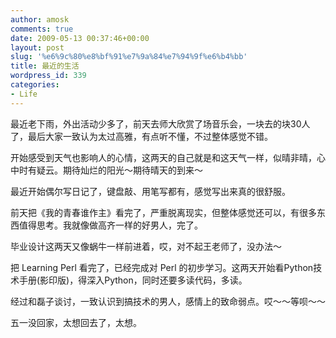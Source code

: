 ```yaml
---
author: amosk
comments: true
date: 2009-05-13 00:37:46+00:00
layout: post
slug: '%e6%9c%80%e8%bf%91%e7%9a%84%e7%94%9f%e6%b4%bb'
title: 最近的生活
wordpress_id: 339
categories:
- Life
---
```


最近老下雨，外出活动少多了，前天去师大欣赏了场音乐会，一块去的块30人了，最后大家一致认为太过高雅，有点听不懂，不过整体感觉不错。

开始感受到天气也影响人的心情，这两天的自己就是和这天气一样，似晴非晴，心中时有疑云。期待灿烂的阳光～期待晴天的到来～

最近开始偶尔写日记了，键盘敲、用笔写都有，感觉写出来真的很舒服。

前天把《我的青春谁作主》看完了，严重脱离现实，但整体感觉还可以，有很多东西值得思考。我就像做高齐一样的好男人，完了。

毕业设计这两天又像蜗牛一样前进着，哎，对不起王老师了，没办法～

把 Learning Perl 看完了，已经完成对 Perl 的初步学习。这两天开始看Python技术手册(影印版)，得深入Python，同时还要多读代码，多读。

经过和磊子谈讨，一致认识到搞技术的男人，感情上的致命弱点。哎～～等呗～～

五一没回家，太想回去了，太想。
